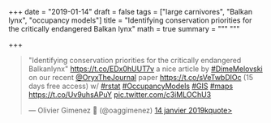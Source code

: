 +++
date = "2019-01-14"
draft = false
tags = ["large carnivores", "Balkan lynx", "occupancy models"]
title = "Identifying conservation priorities for the critically endangered Balkan lynx"
math = true
summary = """
"""

+++

<blockquote class="twitter-tweet" data-lang="fr"><p lang="en" dir="ltr">&quot;Identifying conservation priorities for the critically endangered Balkanlynx&quot; <a href="https://t.co/EDx0hUUT7v">https://t.co/EDx0hUUT7v</a> a nice article by <a href="https://twitter.com/hashtag/DimeMelovski?src=hash&amp;ref_src=twsrc%5Etfw">#DimeMelovski</a> on our recent <a href="https://twitter.com/OryxTheJournal?ref_src=twsrc%5Etfw">@OryxTheJournal</a> paper  <a href="https://t.co/sVeTwbDlOc">https://t.co/sVeTwbDlOc</a> (15 days free access) w/ <a href="https://twitter.com/hashtag/rstat?src=hash&amp;ref_src=twsrc%5Etfw">#rstat</a> <a href="https://twitter.com/hashtag/OccupancyModels?src=hash&amp;ref_src=twsrc%5Etfw">#OccupancyModels</a> <a href="https://twitter.com/hashtag/GIS?src=hash&amp;ref_src=twsrc%5Etfw">#GIS</a> <a href="https://twitter.com/hashtag/maps?src=hash&amp;ref_src=twsrc%5Etfw">#maps</a> <a href="https://t.co/Uv9uhsAPuY">https://t.co/Uv9uhsAPuY</a> <a href="https://t.co/c3iMLOChU3">pic.twitter.com/c3iMLOChU3</a></p>&mdash; Olivier Gimenez 🖖 (@oaggimenez) <a href="https://twitter.com/oaggimenez/status/1084721256333799424?ref_src=twsrc%5Etfw">14 janvier 2019kquote>
<script async src="https://platform.twitter.com/widgets.js" charset="utf-8"></script>
